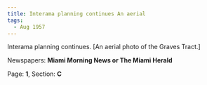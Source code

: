 ```yaml
---  
title: Interama planning continues An aerial  
tags:  
  - Aug 1957  
---  
```

  
Interama planning continues. [An aerial photo of the Graves Tract.]  
  
Newspapers: **Miami Morning News or The Miami Herald**  
  
Page: **1**, Section: **C** 
